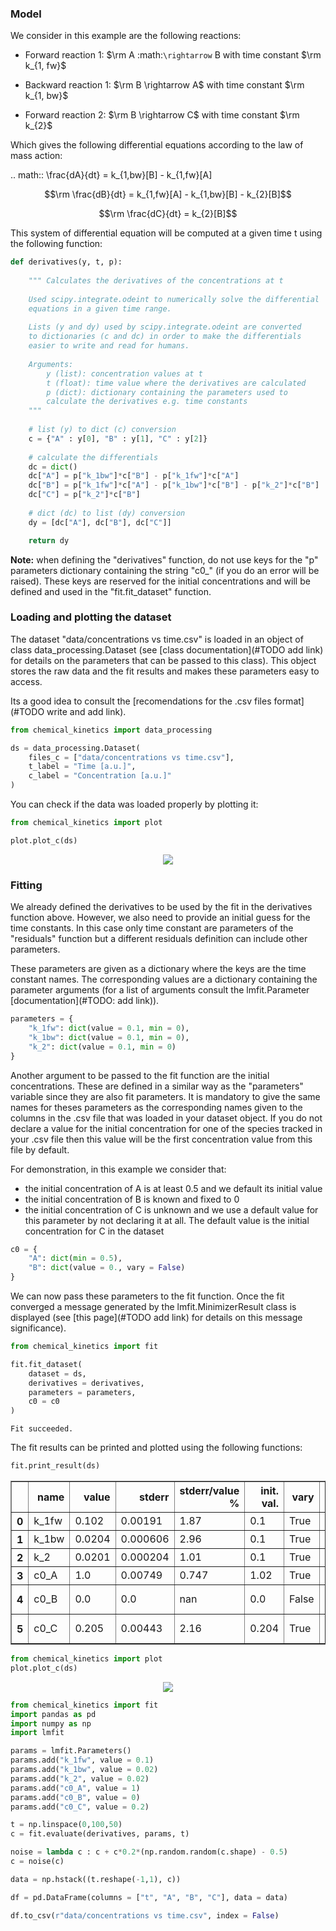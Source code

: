 ### Model

We consider in this example are the following reactions:

- Forward reaction 1: $\rm A :math:`\rightarrow` B with time constant $\rm k_{1, fw}$

- Backward reaction 1: $\rm B \rightarrow A$ with time constant $\rm k_{1, bw}$

- Forward reaction 2: $\rm B \rightarrow C$ with time constant $\rm k_{2}$

Which gives the following differential equations according to the law of mass action:

.. math::
    \frac{dA}{dt} = k_{1,bw}[B] - k_{1,fw}[A]

$$\rm \frac{dB}{dt} = k_{1,fw}[A] - k_{1,bw}[B] - k_{2}[B]$$

$$\rm \frac{dC}{dt} = k_{2}[B]$$

This system of differential equation will be computed at a given time t using the following function:


```python
def derivatives(y, t, p):
    
    """ Calculates the derivatives of the concentrations at t
    
    Used scipy.integrate.odeint to numerically solve the differential
    equations in a given time range.
    
    Lists (y and dy) used by scipy.integrate.odeint are converted
    to dictionaries (c and dc) in order to make the differentials
    easier to write and read for humans.
    
    Arguments:
        y (list): concentration values at t
        t (float): time value where the derivatives are calculated
        p (dict): dictionary containing the parameters used to
        calculate the derivatives e.g. time constants
    """
    
    # list (y) to dict (c) conversion
    c = {"A" : y[0], "B" : y[1], "C" : y[2]}
    
    # calculate the differentials
    dc = dict()
    dc["A"] = p["k_1bw"]*c["B"] - p["k_1fw"]*c["A"]
    dc["B"] = p["k_1fw"]*c["A"] - p["k_1bw"]*c["B"] - p["k_2"]*c["B"]
    dc["C"] = p["k_2"]*c["B"]
    
    # dict (dc) to list (dy) conversion
    dy = [dc["A"], dc["B"], dc["C"]]

    return dy
```

**Note:** when defining the "derivatives" function, do not use keys for the "p" parameters dictionary containing the string "c0_" (if you do an error will be raised). These keys are reserved for the initial concentrations and will be defined and used in the "fit.fit_dataset" function.

### Loading and plotting the dataset

The dataset "data/concentrations vs time.csv" is loaded in an object of class data_processing.Dataset (see [class documentation](#TODO add link) for details on the parameters that can be passed to this class). This object stores the raw data and the fit results and makes these parameters easy to access.

Its a good idea to consult the [recomendations for the .csv files format] (#TODO write and add link).


```python
from chemical_kinetics import data_processing

ds = data_processing.Dataset(
    files_c = ["data/concentrations vs time.csv"],
    t_label = "Time [a.u.]",
    c_label = "Concentration [a.u.]"
)
```

You can check if the data was loaded properly by plotting it:


```python
from chemical_kinetics import plot

plot.plot_c(ds)
```


<p align='center'><img src = simple_example_files/simple_example_6_0.svg
></p>

### Fitting

We already defined the derivatives to be used by the fit in the derivatives function above. However, we also need to provide an initial guess for the time constants. In this case only time constant are parameters of the "residuals" function but a different residuals definition can include other parameters.

These parameters are given as a dictionary where the keys are the time constant names. The corresponding values are a dictionary containing the parameter arguments (for a list of arguments consult the lmfit.Parameter [documentation](#TODO: add link)).


```python
parameters = {
    "k_1fw": dict(value = 0.1, min = 0),
    "k_1bw": dict(value = 0.1, min = 0),
    "k_2": dict(value = 0.1, min = 0)
}
```

Another argument to be passed to the fit function are the initial concentrations. These are defined in a similar way as the "parameters" variable since they are also fit parameters. It is mandatory to give the same names for theses parameters as the corresponding names given to the columns in the .csv file that was loaded in your dataset object. If you do not declare a value for the initial concentration for one of the species tracked in your .csv file then this value will be the first concentration value from this file by default.

For demonstration, in this example we consider that:
- the initial concentration of A is at least 0.5 and we default its initial value
- the initial concentration of B is known and fixed to 0
- the initial concentration of C is unknown and we use a default value for this parameter by not declaring it at all. The default value is the initial concentration for C in the dataset


```python
c0 = {
    "A": dict(min = 0.5),
    "B": dict(value = 0., vary = False)
}
```

We can now pass these parameters to the fit function. Once the fit converged a message generated by the lmfit.MinimizerResult class is displayed (see [this page](#TODO add link) for details on this message significance).


```python
from chemical_kinetics import fit

fit.fit_dataset(
    dataset = ds,
    derivatives = derivatives,
    parameters = parameters,
    c0 = c0
)
```

    Fit succeeded.


The fit results can be printed and plotted using the following functions:


```python
fit.print_result(ds)
```


<div>
<style scoped>
    .dataframe tbody tr th:only-of-type {
        vertical-align: middle;
    }

    .dataframe tbody tr th {
        vertical-align: top;
    }

    .dataframe thead th {
        text-align: right;
    }
</style>
<table border="1" class="dataframe">
  <thead>
    <tr style="text-align: right;">
      <th></th>
      <th>name</th>
      <th>value</th>
      <th>stderr</th>
      <th>stderr/value %</th>
      <th>init. val.</th>
      <th>vary</th>
      <th>min</th>
      <th>max</th>
    </tr>
  </thead>
  <tbody>
    <tr>
      <th>0</th>
      <td>k_1fw</td>
      <td>0.102</td>
      <td>0.00191</td>
      <td>1.87</td>
      <td>0.1</td>
      <td>True</td>
      <td>0.0</td>
      <td>inf</td>
    </tr>
    <tr>
      <th>1</th>
      <td>k_1bw</td>
      <td>0.0204</td>
      <td>0.000606</td>
      <td>2.96</td>
      <td>0.1</td>
      <td>True</td>
      <td>0.0</td>
      <td>inf</td>
    </tr>
    <tr>
      <th>2</th>
      <td>k_2</td>
      <td>0.0201</td>
      <td>0.000204</td>
      <td>1.01</td>
      <td>0.1</td>
      <td>True</td>
      <td>0.0</td>
      <td>inf</td>
    </tr>
    <tr>
      <th>3</th>
      <td>c0_A</td>
      <td>1.0</td>
      <td>0.00749</td>
      <td>0.747</td>
      <td>1.02</td>
      <td>True</td>
      <td>0.5</td>
      <td>inf</td>
    </tr>
    <tr>
      <th>4</th>
      <td>c0_B</td>
      <td>0.0</td>
      <td>0.0</td>
      <td>nan</td>
      <td>0.0</td>
      <td>False</td>
      <td>-inf</td>
      <td>inf</td>
    </tr>
    <tr>
      <th>5</th>
      <td>c0_C</td>
      <td>0.205</td>
      <td>0.00443</td>
      <td>2.16</td>
      <td>0.204</td>
      <td>True</td>
      <td>-inf</td>
      <td>inf</td>
    </tr>
  </tbody>
</table>
</div>



```python
from chemical_kinetics import plot
plot.plot_c(ds)
```


<p align='center'><img src = simple_example_files/simple_example_15_0.svg
></p>


```python
from chemical_kinetics import fit
import pandas as pd
import numpy as np
import lmfit

params = lmfit.Parameters()
params.add("k_1fw", value = 0.1)
params.add("k_1bw", value = 0.02)
params.add("k_2", value = 0.02)
params.add("c0_A", value = 1)
params.add("c0_B", value = 0)
params.add("c0_C", value = 0.2)

t = np.linspace(0,100,50)
c = fit.evaluate(derivatives, params, t)

noise = lambda c : c + c*0.2*(np.random.random(c.shape) - 0.5)
c = noise(c)

data = np.hstack((t.reshape(-1,1), c))

df = pd.DataFrame(columns = ["t", "A", "B", "C"], data = data)

df.to_csv(r"data/concentrations vs time.csv", index = False)
```
